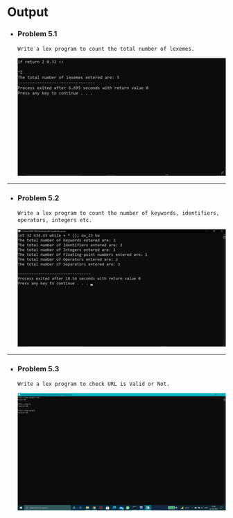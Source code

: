 # Output

- ### Problem 5.1

      Write a lex program to count the total number of lexemes.

  <img src="https://github.com/Dr-B-Mondal-s-class/compiler-design-laboratory-1-NobodySS07/blob/main/Compiler-Design-Laboratory/Day5/Program%205.1/Screenshot%20(323).png" alt="5.1" style="width:700px">

---

- ### Problem 5.2

      Write a lex program to count the number of keywords, identifiers, operators, integers etc.

   <img src="https://github.com/Dr-B-Mondal-s-class/compiler-design-laboratory-1-NobodySS07/blob/main/Compiler-Design-Laboratory/Day5/Program%205.2/5.2.png" alt="5.2" style="width:700px">

---

- ### Problem 5.3

      Write a lex program to check URL is Valid or Not.

   <img src="https://github.com/Dr-B-Mondal-s-class/compiler-design-laboratory-1-NobodySS07/blob/main/Compiler-Design-Laboratory/Day5/Program%205.3/Screenshot%20(324).png" alt="5.3" style="width:700px">
